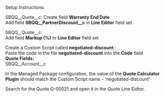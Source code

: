 Setup Instructions: 

SBQQ__Quote__c:
Create field **Warranty End Date** \
Add field **SBQQ__PartnerDiscount__c** in **Line Editor** field set 
  
SBQQ__Quote__c:\
Add field **Markup (%)** to **Line Editor** field set
  
Create a Custom Script called **negotiated-discount** :  
  Paste the code in the file **negotiated-discount** into the **Code** field \
  **Quote Fields:** \
  SBQQ__Account__c  
    
In the Managed Package configuration, the value of the **Quote Calculator Plugin** should match the Custom Script name - 'negotiated-discount' 

Search for the Quote Q-00021 and open it in the Quote Line Eidtor. 

